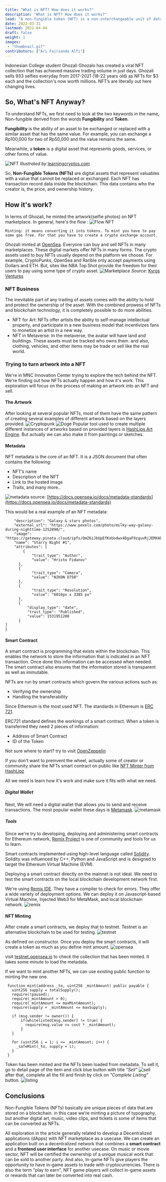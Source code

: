 ```yaml
---
title: "What is NFT? How does it works?"
description: "What is NFT? How does it works?"
lead: "A non-fungible token (NFT) is a non-interchangeable unit of data stored on a blockchain, a form of digital ledger, that can be sold and traded."
date: 2022-03-31
lastmod: 2022-04-04
draft: false
weight: 1
images: 
 - "thumbnail.gif"
contributors: ["Ari Fajrianda Alfi"]
---
```


Indonesian College student Ghozali Ghozalo has created a viral NFT collection that has achieved massive trading volume in just days. Ghozali sells 933 selfies everyday from 2017-2021 (18-22 years old) as NFTs for $3 each and the collection's now worth millions. NFT’s are literally out here changing lives.

## So, What's NFT Anyway?
To understand NFTs, we first need to look at the two keywords in the name, Non-fungible derived from the words **Fungibility** and **Token**.

**Fungibility** is the ability of an asset to be exchanged or replaced with a similar asset that has the same value.  For example, you can exchange a Rp100,000 for two of Rp50,000 and the value remains the same.

Meanwhile, a **token** is a digital asset that represents goods, services, or other forms of value.

![NFT](fungible-non.svg)
_Illustrated by_ [learningcryptos.com](https://learningcryptos.com/wp-content/uploads/2021/04/What-is-a-Non-Fungible-Token_2.svg)

So, **Non-Fungible Tokens (NFTs)** are digital assets that represent valuables with a value that cannot be replaced or exchanged. Each NFT has transaction record data inside the blockchain. This data contains who the creator is, the price, and ownership history.

## How it's work?

In terms of Ghozali, he minted the artwork(selfie photos) on NFT marketplace. In general, here's the flow :
![Flow NFT](flow-nft.jpg)

    Minting: it means converting it into tokens. To mint you have to pay some gas free. For that you have to create a crypto exchange account.
 
 Ghozali minted at [OpenSea](https://opensea.io/collection/ghozali-everyday). Everyone can buy and sell NFTs in many marketplaces. These digital markets offer NFTs in many forms. The crypto assets used to buy NFTs usually depend on the platform we choose. For example, CryptoPunks, OpenSea and Rarible only accept payments using Dollars and ETH. But, sites like NBA Top Shot provide the freedom for their users to pay using some type of crypto asset.
![Marketplace](NFT-marketplaces.jpeg)
_Source:_ [Kyros Ventures](https://kyros.ventures/)

### NFT Business

The inevitable part of any trading of assets comes with the ability to hold and protect the ownership of the asset. With the combined prowess of NFTs and blockchain technology, it is completely possible to do more abilities.
- NFT for Art: NFTs offer artists the ability to self-manage intellectual property, and participate in a new business model that incentivizes fans to monetize an artist in a new way.
- NFT in Metaverse: In the metaverse, the avatar will have land and buildings. These assets must be tracked who owns them. and also, clothing, vehicles, and other items may be trade or sell like the real world.

### Trying to turn artwork into a NFT

We're in MNC Innovation Center trying to explore the tech behind the NFT. We're finding out how NFTs actually happen and how it's work. This exploration will focus on the process of making an artwork into an NFT and sell.

#### The Artwork 

After looking at several popular NFTs, most of them have the same pattern of creating several examples of different artwork based on the layers provided. 
![Cryptopunk](CryptoPunk.png)
![Doge](doge.png)
Popular tool used to create multiple different instances of artworks based on provided layers is [HashLips Art Engine](https://github.com/HashLips/hashlips_art_engine). But actually we can also make it from paintings or sketches.

#### Metadata

NFT metadata is the core of an NFT. It is a JSON document that often contains the following:
- NFT’s name
- Description of the NFT
- Link to the hosted image
- Traits, and many more..

![metadata](metadata-opensea.png)
source: [https://docs.opensea.io/docs/metadata-standards](https://docs.opensea.io/docs/metadata-standards)

This would be a real example of an NFT metadata:
```{
    "description": "Galaxy & stars photos",
    "external_url": "https://www.pexels.com/photo/milky-way-galaxy-during-nighttime-1252890/",
    "image": "https://gateway.pinata.cloud/ipfs/QmZ6iJbUpEfKxUodwx4DgaF9zquvRjJEMXAkH8EJtWPLKm",
    "name": "Starry Night #1",
    "attributes": [
        {
            "trait_type": "Author", 
            "value": "Hristo Fidanov"
      },  
      {
            "trait_type": "Camera", 
            "value": "NIKON D750"
      }, 
      {
            "trait_type": "Resolution", 
            "value": "6016px x 3385 px"
      }, 
      {
          "display_type": "date", 
          "trait_type": "Published", 
          "value": 1531951200
      }
]
}
```

#### Smart Contract

A smart contract is programming that exists within the blockchain. This enables the network to store the information that is indicated in an NFT transaction. Once done this information can be accessed when needed. The smart contract also ensures that the information stored is transparent as well as immutable. 

NFTs are run by smart contracts which govern the various actions such as: 
- Verifying the ownership 
- Handling the transferability

Since Ethereum is the most used NFT. The standards in Ethereum is [ERC 721](https://ethereum.org/en/developers/docs/standards/tokens/erc-721/). 

ERC721 standard defines the workings of a smart contract. When a token is transferred they need 2 pieces of information: 
- Address of Smart Contract 
- ID of the Token

Not sure where to start? try to visit [OpenZeppelin](https://docs.openzeppelin.com/contracts/4.x/wizard)

If you don't want to preinvent the wheel, actually some of creator or community share the NFTs smart contract on public like [NFT Minter from HashLipz](https://github.com/HashLips/example_nft_minter/blob/main/contracts/SmartContract.sol)

All we need is learn how it's work and make sure it fits with what we need.

##### Digital Wallet

Next, We will need a digital wallet that allows you to send and receive transactions. The most popular wallet these days is [Metamask](https://metamask.io/).
![metamask](metamask.png)

##### Tools

Since we're try to developing, deploying and administering smart contracts for Ethereum network, [Remix Project](https://remix-project.org/) is one of community and tools for us to learn. 

Smart contracts implemented using high-level language called [Solidity](https://docs.soliditylang.org/en/v0.6.1/index.html). Solidity was influenced by C++, Python and JavaScript and is designed to target the Ethereum Virtual Machine (EVM).

 Deploying a smart contract directly on the mainnet is not ideal. We need to test the smart contracts on the local blockchain development network first. 
 
 We're using [Remix IDE](https://remix.ethereum.org/). They have a compiler to check for errors. They offer a wide variety of deployment options. We can deploy it on Javascript-based Virtual Machine, Injected Web3 for MetaMask, and local blockchain network.
 ![remix](remix.png)

 #### NFT Minting

 After create a smart contracts, we deploy that to testnet. Testnet is an alternative blockchain to be used for testing. 
 ![testnet](deploy.png)

 As defined on constructor. Once you deploy the smart contracts, it will create a token as much as you define mint amount.
 ![opensea](deploy-testnet.png)

 visit [testnet.opensea.io](https://testnets.opensea.io/0x49744984cb281a608d9f84f1837ed796dec9a18d) to check the collection that has been minted. It takes some minute to load the metadata.

 If we want to mint another NFTs, we can use existing public function to minting the new one.
 ```
  function mint(address _to, uint256 _mintAmount) public payable {
    uint256 supply = totalSupply();
    require(!paused);
    require(_mintAmount > 0);
    require(_mintAmount <= maxMintAmount);
    require(supply + _mintAmount <= maxSupply);

    if (msg.sender != owner()) {
        if(whitelisted[msg.sender] != true) {
          require(msg.value >= cost * _mintAmount);
        }
    }

    for (uint256 i = 1; i <= _mintAmount; i++) {
      _safeMint(_to, supply + i);
    }
  }
  ```

Token has been minted and the NFTs been loaded from metadata. To sell it, go to detail page of the item and click blue button with title _"Sell"_
![sell](sell.png)
after that, complete all the fill and finish by click on _"Complete Listing"_ button. 
![listing](listing.png)
 ## Conclusions

 Non-Fungible Tokens (NFTs) basically are unique pieces of data that are stored on a blockchain. in this case we're minting a picture of typography, but another digital art, music, video clips, and tickets is some of items that can be converted as NFTs.

 All exploration in the article generally related to develop a Decentralized applications (dApps) with NFT marketplace as a usecase. We can create an application built on a decentralized network that combines a **smart contract** and a **frontend user interface** for another usecase. On music or movie sector, NFT will be certified the ownership of a unique musical work that can be sold to another party. And also, In-game NFTs give players the opportunity to have in-game assets to trade with cryptocurrencies. There is also the term "play to earn", NFT game players will collect in-game assets or rewards that can later be converted into real cash.